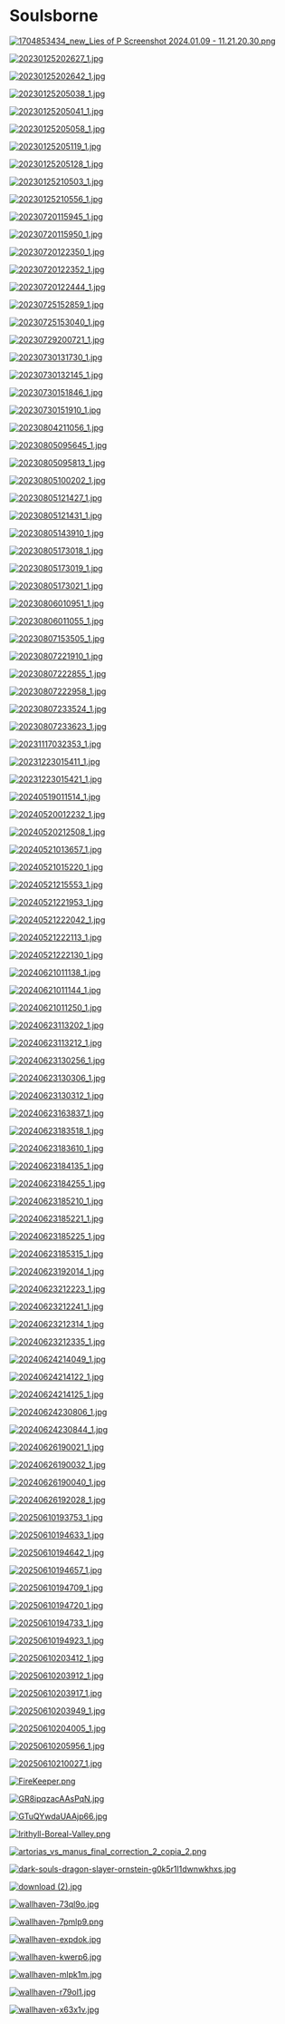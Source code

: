 # Soulsborne

<a href="1704853434_new_Lies of P Screenshot 2024.01.09 - 11.21.20.30.png"><img alt="1704853434_new_Lies of P Screenshot 2024.01.09 - 11.21.20.30.png" src="1704853434_new_Lies of P Screenshot 2024.01.09 - 11.21.20.30.png"></a>

<a href="20230125202627_1.jpg"><img alt="20230125202627_1.jpg" src="20230125202627_1.jpg"></a>

<a href="20230125202642_1.jpg"><img alt="20230125202642_1.jpg" src="20230125202642_1.jpg"></a>

<a href="20230125205038_1.jpg"><img alt="20230125205038_1.jpg" src="20230125205038_1.jpg"></a>

<a href="20230125205041_1.jpg"><img alt="20230125205041_1.jpg" src="20230125205041_1.jpg"></a>

<a href="20230125205058_1.jpg"><img alt="20230125205058_1.jpg" src="20230125205058_1.jpg"></a>

<a href="20230125205119_1.jpg"><img alt="20230125205119_1.jpg" src="20230125205119_1.jpg"></a>

<a href="20230125205128_1.jpg"><img alt="20230125205128_1.jpg" src="20230125205128_1.jpg"></a>

<a href="20230125210503_1.jpg"><img alt="20230125210503_1.jpg" src="20230125210503_1.jpg"></a>

<a href="20230125210556_1.jpg"><img alt="20230125210556_1.jpg" src="20230125210556_1.jpg"></a>

<a href="20230720115945_1.jpg"><img alt="20230720115945_1.jpg" src="20230720115945_1.jpg"></a>

<a href="20230720115950_1.jpg"><img alt="20230720115950_1.jpg" src="20230720115950_1.jpg"></a>

<a href="20230720122350_1.jpg"><img alt="20230720122350_1.jpg" src="20230720122350_1.jpg"></a>

<a href="20230720122352_1.jpg"><img alt="20230720122352_1.jpg" src="20230720122352_1.jpg"></a>

<a href="20230720122444_1.jpg"><img alt="20230720122444_1.jpg" src="20230720122444_1.jpg"></a>

<a href="20230725152859_1.jpg"><img alt="20230725152859_1.jpg" src="20230725152859_1.jpg"></a>

<a href="20230725153040_1.jpg"><img alt="20230725153040_1.jpg" src="20230725153040_1.jpg"></a>

<a href="20230729200721_1.jpg"><img alt="20230729200721_1.jpg" src="20230729200721_1.jpg"></a>

<a href="20230730131730_1.jpg"><img alt="20230730131730_1.jpg" src="20230730131730_1.jpg"></a>

<a href="20230730132145_1.jpg"><img alt="20230730132145_1.jpg" src="20230730132145_1.jpg"></a>

<a href="20230730151846_1.jpg"><img alt="20230730151846_1.jpg" src="20230730151846_1.jpg"></a>

<a href="20230730151910_1.jpg"><img alt="20230730151910_1.jpg" src="20230730151910_1.jpg"></a>

<a href="20230804211056_1.jpg"><img alt="20230804211056_1.jpg" src="20230804211056_1.jpg"></a>

<a href="20230805095645_1.jpg"><img alt="20230805095645_1.jpg" src="20230805095645_1.jpg"></a>

<a href="20230805095813_1.jpg"><img alt="20230805095813_1.jpg" src="20230805095813_1.jpg"></a>

<a href="20230805100202_1.jpg"><img alt="20230805100202_1.jpg" src="20230805100202_1.jpg"></a>

<a href="20230805121427_1.jpg"><img alt="20230805121427_1.jpg" src="20230805121427_1.jpg"></a>

<a href="20230805121431_1.jpg"><img alt="20230805121431_1.jpg" src="20230805121431_1.jpg"></a>

<a href="20230805143910_1.jpg"><img alt="20230805143910_1.jpg" src="20230805143910_1.jpg"></a>

<a href="20230805173018_1.jpg"><img alt="20230805173018_1.jpg" src="20230805173018_1.jpg"></a>

<a href="20230805173019_1.jpg"><img alt="20230805173019_1.jpg" src="20230805173019_1.jpg"></a>

<a href="20230805173021_1.jpg"><img alt="20230805173021_1.jpg" src="20230805173021_1.jpg"></a>

<a href="20230806010951_1.jpg"><img alt="20230806010951_1.jpg" src="20230806010951_1.jpg"></a>

<a href="20230806011055_1.jpg"><img alt="20230806011055_1.jpg" src="20230806011055_1.jpg"></a>

<a href="20230807153505_1.jpg"><img alt="20230807153505_1.jpg" src="20230807153505_1.jpg"></a>

<a href="20230807221910_1.jpg"><img alt="20230807221910_1.jpg" src="20230807221910_1.jpg"></a>

<a href="20230807222855_1.jpg"><img alt="20230807222855_1.jpg" src="20230807222855_1.jpg"></a>

<a href="20230807222958_1.jpg"><img alt="20230807222958_1.jpg" src="20230807222958_1.jpg"></a>

<a href="20230807233524_1.jpg"><img alt="20230807233524_1.jpg" src="20230807233524_1.jpg"></a>

<a href="20230807233623_1.jpg"><img alt="20230807233623_1.jpg" src="20230807233623_1.jpg"></a>

<a href="20231117032353_1.jpg"><img alt="20231117032353_1.jpg" src="20231117032353_1.jpg"></a>

<a href="20231223015411_1.jpg"><img alt="20231223015411_1.jpg" src="20231223015411_1.jpg"></a>

<a href="20231223015421_1.jpg"><img alt="20231223015421_1.jpg" src="20231223015421_1.jpg"></a>

<a href="20240519011514_1.jpg"><img alt="20240519011514_1.jpg" src="20240519011514_1.jpg"></a>

<a href="20240520012232_1.jpg"><img alt="20240520012232_1.jpg" src="20240520012232_1.jpg"></a>

<a href="20240520212508_1.jpg"><img alt="20240520212508_1.jpg" src="20240520212508_1.jpg"></a>

<a href="20240521013657_1.jpg"><img alt="20240521013657_1.jpg" src="20240521013657_1.jpg"></a>

<a href="20240521015220_1.jpg"><img alt="20240521015220_1.jpg" src="20240521015220_1.jpg"></a>

<a href="20240521215553_1.jpg"><img alt="20240521215553_1.jpg" src="20240521215553_1.jpg"></a>

<a href="20240521221953_1.jpg"><img alt="20240521221953_1.jpg" src="20240521221953_1.jpg"></a>

<a href="20240521222042_1.jpg"><img alt="20240521222042_1.jpg" src="20240521222042_1.jpg"></a>

<a href="20240521222113_1.jpg"><img alt="20240521222113_1.jpg" src="20240521222113_1.jpg"></a>

<a href="20240521222130_1.jpg"><img alt="20240521222130_1.jpg" src="20240521222130_1.jpg"></a>

<a href="20240621011138_1.jpg"><img alt="20240621011138_1.jpg" src="20240621011138_1.jpg"></a>

<a href="20240621011144_1.jpg"><img alt="20240621011144_1.jpg" src="20240621011144_1.jpg"></a>

<a href="20240621011250_1.jpg"><img alt="20240621011250_1.jpg" src="20240621011250_1.jpg"></a>

<a href="20240623113202_1.jpg"><img alt="20240623113202_1.jpg" src="20240623113202_1.jpg"></a>

<a href="20240623113212_1.jpg"><img alt="20240623113212_1.jpg" src="20240623113212_1.jpg"></a>

<a href="20240623130256_1.jpg"><img alt="20240623130256_1.jpg" src="20240623130256_1.jpg"></a>

<a href="20240623130306_1.jpg"><img alt="20240623130306_1.jpg" src="20240623130306_1.jpg"></a>

<a href="20240623130312_1.jpg"><img alt="20240623130312_1.jpg" src="20240623130312_1.jpg"></a>

<a href="20240623163837_1.jpg"><img alt="20240623163837_1.jpg" src="20240623163837_1.jpg"></a>

<a href="20240623183518_1.jpg"><img alt="20240623183518_1.jpg" src="20240623183518_1.jpg"></a>

<a href="20240623183610_1.jpg"><img alt="20240623183610_1.jpg" src="20240623183610_1.jpg"></a>

<a href="20240623184135_1.jpg"><img alt="20240623184135_1.jpg" src="20240623184135_1.jpg"></a>

<a href="20240623184255_1.jpg"><img alt="20240623184255_1.jpg" src="20240623184255_1.jpg"></a>

<a href="20240623185210_1.jpg"><img alt="20240623185210_1.jpg" src="20240623185210_1.jpg"></a>

<a href="20240623185221_1.jpg"><img alt="20240623185221_1.jpg" src="20240623185221_1.jpg"></a>

<a href="20240623185225_1.jpg"><img alt="20240623185225_1.jpg" src="20240623185225_1.jpg"></a>

<a href="20240623185315_1.jpg"><img alt="20240623185315_1.jpg" src="20240623185315_1.jpg"></a>

<a href="20240623192014_1.jpg"><img alt="20240623192014_1.jpg" src="20240623192014_1.jpg"></a>

<a href="20240623212223_1.jpg"><img alt="20240623212223_1.jpg" src="20240623212223_1.jpg"></a>

<a href="20240623212241_1.jpg"><img alt="20240623212241_1.jpg" src="20240623212241_1.jpg"></a>

<a href="20240623212314_1.jpg"><img alt="20240623212314_1.jpg" src="20240623212314_1.jpg"></a>

<a href="20240623212335_1.jpg"><img alt="20240623212335_1.jpg" src="20240623212335_1.jpg"></a>

<a href="20240624214049_1.jpg"><img alt="20240624214049_1.jpg" src="20240624214049_1.jpg"></a>

<a href="20240624214122_1.jpg"><img alt="20240624214122_1.jpg" src="20240624214122_1.jpg"></a>

<a href="20240624214125_1.jpg"><img alt="20240624214125_1.jpg" src="20240624214125_1.jpg"></a>

<a href="20240624230806_1.jpg"><img alt="20240624230806_1.jpg" src="20240624230806_1.jpg"></a>

<a href="20240624230844_1.jpg"><img alt="20240624230844_1.jpg" src="20240624230844_1.jpg"></a>

<a href="20240626190021_1.jpg"><img alt="20240626190021_1.jpg" src="20240626190021_1.jpg"></a>

<a href="20240626190032_1.jpg"><img alt="20240626190032_1.jpg" src="20240626190032_1.jpg"></a>

<a href="20240626190040_1.jpg"><img alt="20240626190040_1.jpg" src="20240626190040_1.jpg"></a>

<a href="20240626192028_1.jpg"><img alt="20240626192028_1.jpg" src="20240626192028_1.jpg"></a>

<a href="20250610193753_1.jpg"><img alt="20250610193753_1.jpg" src="20250610193753_1.jpg"></a>

<a href="20250610194633_1.jpg"><img alt="20250610194633_1.jpg" src="20250610194633_1.jpg"></a>

<a href="20250610194642_1.jpg"><img alt="20250610194642_1.jpg" src="20250610194642_1.jpg"></a>

<a href="20250610194657_1.jpg"><img alt="20250610194657_1.jpg" src="20250610194657_1.jpg"></a>

<a href="20250610194709_1.jpg"><img alt="20250610194709_1.jpg" src="20250610194709_1.jpg"></a>

<a href="20250610194720_1.jpg"><img alt="20250610194720_1.jpg" src="20250610194720_1.jpg"></a>

<a href="20250610194733_1.jpg"><img alt="20250610194733_1.jpg" src="20250610194733_1.jpg"></a>

<a href="20250610194923_1.jpg"><img alt="20250610194923_1.jpg" src="20250610194923_1.jpg"></a>

<a href="20250610203412_1.jpg"><img alt="20250610203412_1.jpg" src="20250610203412_1.jpg"></a>

<a href="20250610203912_1.jpg"><img alt="20250610203912_1.jpg" src="20250610203912_1.jpg"></a>

<a href="20250610203917_1.jpg"><img alt="20250610203917_1.jpg" src="20250610203917_1.jpg"></a>

<a href="20250610203949_1.jpg"><img alt="20250610203949_1.jpg" src="20250610203949_1.jpg"></a>

<a href="20250610204005_1.jpg"><img alt="20250610204005_1.jpg" src="20250610204005_1.jpg"></a>

<a href="20250610205956_1.jpg"><img alt="20250610205956_1.jpg" src="20250610205956_1.jpg"></a>

<a href="20250610210027_1.jpg"><img alt="20250610210027_1.jpg" src="20250610210027_1.jpg"></a>

<a href="FireKeeper.png"><img alt="FireKeeper.png" src="FireKeeper.png"></a>

<a href="GR8ipqzacAAsPqN.jpg"><img alt="GR8ipqzacAAsPqN.jpg" src="GR8ipqzacAAsPqN.jpg"></a>

<a href="GTuQYwdaUAAjp66.jpg"><img alt="GTuQYwdaUAAjp66.jpg" src="GTuQYwdaUAAjp66.jpg"></a>

<a href="Irithyll-Boreal-Valley.png"><img alt="Irithyll-Boreal-Valley.png" src="Irithyll-Boreal-Valley.png"></a>

<a href="artorias_vs_manus_final_correction_2_copia_2.png"><img alt="artorias_vs_manus_final_correction_2_copia_2.png" src="artorias_vs_manus_final_correction_2_copia_2.png"></a>

<a href="dark-souls-dragon-slayer-ornstein-g0k5r1l1dwnwkhxs.jpg"><img alt="dark-souls-dragon-slayer-ornstein-g0k5r1l1dwnwkhxs.jpg" src="dark-souls-dragon-slayer-ornstein-g0k5r1l1dwnwkhxs.jpg"></a>

<a href="download (2).jpg"><img alt="download (2).jpg" src="download (2).jpg"></a>

<a href="wallhaven-73ql9o.jpg"><img alt="wallhaven-73ql9o.jpg" src="wallhaven-73ql9o.jpg"></a>

<a href="wallhaven-7pmlp9.png"><img alt="wallhaven-7pmlp9.png" src="wallhaven-7pmlp9.png"></a>

<a href="wallhaven-expdok.jpg"><img alt="wallhaven-expdok.jpg" src="wallhaven-expdok.jpg"></a>

<a href="wallhaven-kwerp6.jpg"><img alt="wallhaven-kwerp6.jpg" src="wallhaven-kwerp6.jpg"></a>

<a href="wallhaven-mlpk1m.jpg"><img alt="wallhaven-mlpk1m.jpg" src="wallhaven-mlpk1m.jpg"></a>

<a href="wallhaven-r79ol1.jpg"><img alt="wallhaven-r79ol1.jpg" src="wallhaven-r79ol1.jpg"></a>

<a href="wallhaven-x63x1v.jpg"><img alt="wallhaven-x63x1v.jpg" src="wallhaven-x63x1v.jpg"></a>

